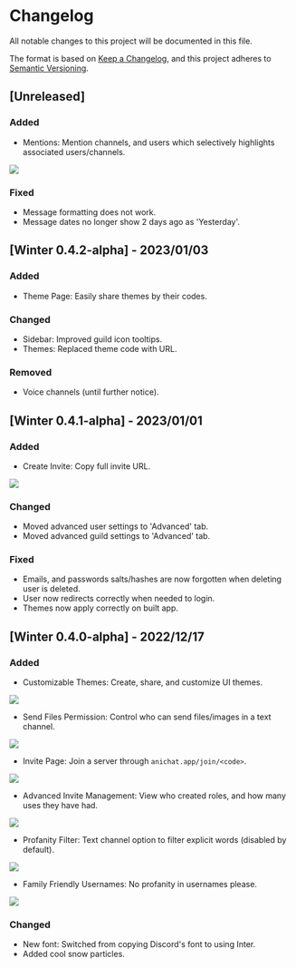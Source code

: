 # Changelog

All notable changes to this project will be documented in this file.

The format is based on [Keep a Changelog](https://keepachangelog.com/en/1.0.0/),
and this project adheres to [Semantic Versioning](https://semver.org/spec/v2.0.0.html).

## [Unreleased]

### Added
- Mentions: Mention channels, and users which selectively highlights associated users/channels.

![](https://i.ibb.co/ZM4SNLw/image.png)

### Fixed
- Message formatting does not work.
- Message dates no longer show 2 days ago as 'Yesterday'.

## [Winter 0.4.2-alpha] - 2023/01/03

### Added
- Theme Page: Easily share themes by their codes.

### Changed
- Sidebar: Improved guild icon tooltips.
- Themes: Replaced theme code with URL.

### Removed
- Voice channels (until further notice).

## [Winter 0.4.1-alpha] - 2023/01/01

### Added
- Create Invite: Copy full invite URL.

![](https://i.ibb.co/VSLgSwd/image.png)

### Changed
- Moved advanced user settings to 'Advanced' tab.
- Moved advanced guild settings to 'Advanced' tab.

### Fixed
- Emails, and passwords salts/hashes are now forgotten when deleting user is deleted.
- User now redirects correctly when needed to login.
- Themes now apply correctly on built app.

## [Winter 0.4.0-alpha] - 2022/12/17

### Added

- Customizable Themes: Create, share, and customize UI themes.

![](https://i.ibb.co/K0Bv04y/image.png)

- Send Files Permission: Control who can send files/images in a text channel.

![](https://i.ibb.co/BL4kYcK/image.png)

- Invite Page: Join a server through `anichat.app/join/<code>`.

![](https://i.ibb.co/TKPvY68/image.png)

- Advanced Invite Management: View who created roles, and how many uses they have had.

![](https://i.ibb.co/rxd6Q4K/image.png)

- Profanity Filter: Text channel option to filter explicit words (disabled by default).

![](https://i.ibb.co/9WTgp4v/image.png)

- Family Friendly Usernames: No profanity in usernames please.

![](https://i.ibb.co/KyWBgTn/image.png)

### Changed 
- New font: Switched from copying Discord's font to using Inter.
- Added cool snow particles.